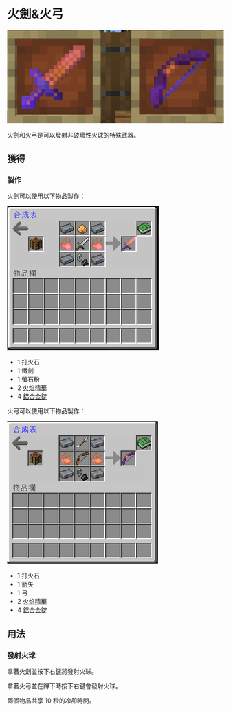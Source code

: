 # 火劍&火弓

![](<../../.gitbook/assets/image (75).png>)

火劍和火弓是可以發射非破壞性火球的特殊武器。

## 獲得

### 製作

火劍可以使用以下物品製作：

![](<../../.gitbook/assets/image (76).png>)

* 1 打火石
* 1  鐵劍
* 1  螢石粉
* 2 [火焰精華](fire-essence.md)
* 4 [鋁合金錠](../../item/aluminium-alloy-ingot.md)

火弓可以使用以下物品製作：

![](<../../.gitbook/assets/image (77).png>)

* 1 打火石
* 1 箭矢
* 1 弓
* 2 [火焰精華](fire-essence.md)
* 4 [鋁合金錠](../../item/aluminium-alloy-ingot.md)

## 用法

### 發射火球

拿著火劍並按下右鍵將發射火球。

拿著火弓並在蹲下時按下右鍵會發射火球。

兩個物品共享 10 秒的冷卻時間。
